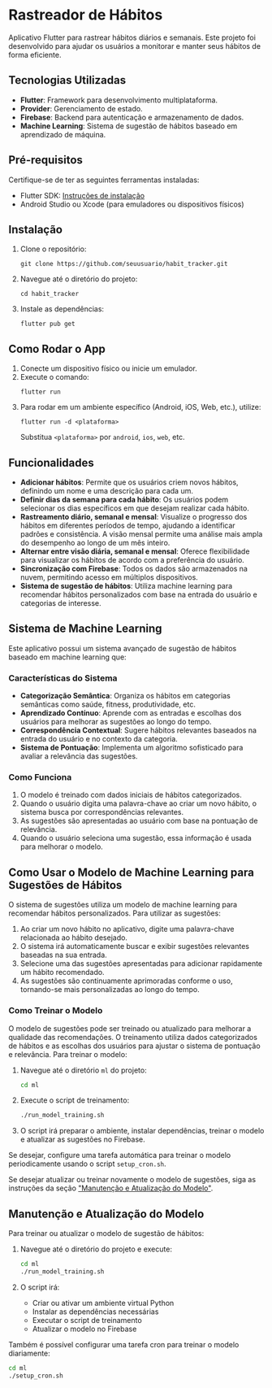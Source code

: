 # Rastreador de Hábitos

Aplicativo Flutter para rastrear hábitos diários e semanais. Este projeto foi desenvolvido para ajudar os usuários a monitorar e manter seus hábitos de forma eficiente.

## Tecnologias Utilizadas

- **Flutter**: Framework para desenvolvimento multiplataforma.
- **Provider**: Gerenciamento de estado.
- **Firebase**: Backend para autenticação e armazenamento de dados.
- **Machine Learning**: Sistema de sugestão de hábitos baseado em aprendizado de máquina.

## Pré-requisitos

Certifique-se de ter as seguintes ferramentas instaladas:

- Flutter SDK: [Instruções de instalação](https://docs.flutter.dev/get-started/install)
- Android Studio ou Xcode (para emuladores ou dispositivos físicos)

## Instalação

1. Clone o repositório:
   ```
   git clone https://github.com/seuusuario/habit_tracker.git
   ```
2. Navegue até o diretório do projeto:
   ```
   cd habit_tracker
   ```
3. Instale as dependências:
   ```
   flutter pub get
   ```

## Como Rodar o App

1. Conecte um dispositivo físico ou inicie um emulador.
2. Execute o comando:
   ```
   flutter run
   ```
3. Para rodar em um ambiente específico (Android, iOS, Web, etc.), utilize:
   ```
   flutter run -d <plataforma>
   ```
   Substitua `<plataforma>` por `android`, `ios`, `web`, etc.

## Funcionalidades

- **Adicionar hábitos**: Permite que os usuários criem novos hábitos, definindo um nome e uma descrição para cada um.
- **Definir dias da semana para cada hábito**: Os usuários podem selecionar os dias específicos em que desejam realizar cada hábito.
- **Rastreamento diário, semanal e mensal**: Visualize o progresso dos hábitos em diferentes períodos de tempo, ajudando a identificar padrões e consistência. A visão mensal permite uma análise mais ampla do desempenho ao longo de um mês inteiro.
- **Alternar entre visão diária, semanal e mensal**: Oferece flexibilidade para visualizar os hábitos de acordo com a preferência do usuário.
- **Sincronização com Firebase**: Todos os dados são armazenados na nuvem, permitindo acesso em múltiplos dispositivos.
- **Sistema de sugestão de hábitos**: Utiliza machine learning para recomendar hábitos personalizados com base na entrada do usuário e categorias de interesse.

## Sistema de Machine Learning

Este aplicativo possui um sistema avançado de sugestão de hábitos baseado em machine learning que:

### Características do Sistema

- **Categorização Semântica**: Organiza os hábitos em categorias semânticas como saúde, fitness, produtividade, etc.
- **Aprendizado Contínuo**: Aprende com as entradas e escolhas dos usuários para melhorar as sugestões ao longo do tempo.
- **Correspondência Contextual**: Sugere hábitos relevantes baseados na entrada do usuário e no contexto da categoria.
- **Sistema de Pontuação**: Implementa um algoritmo sofisticado para avaliar a relevância das sugestões.

### Como Funciona

1. O modelo é treinado com dados iniciais de hábitos categorizados.
2. Quando o usuário digita uma palavra-chave ao criar um novo hábito, o sistema busca por correspondências relevantes.
3. As sugestões são apresentadas ao usuário com base na pontuação de relevância.
4. Quando o usuário seleciona uma sugestão, essa informação é usada para melhorar o modelo.

## Como Usar o Modelo de Machine Learning para Sugestões de Hábitos

O sistema de sugestões utiliza um modelo de machine learning para recomendar hábitos personalizados. Para utilizar as sugestões:

1. Ao criar um novo hábito no aplicativo, digite uma palavra-chave relacionada ao hábito desejado.
2. O sistema irá automaticamente buscar e exibir sugestões relevantes baseadas na sua entrada.
3. Selecione uma das sugestões apresentadas para adicionar rapidamente um hábito recomendado.
4. As sugestões são continuamente aprimoradas conforme o uso, tornando-se mais personalizadas ao longo do tempo.

### Como Treinar o Modelo

O modelo de sugestões pode ser treinado ou atualizado para melhorar a qualidade das recomendações. O treinamento utiliza dados categorizados de hábitos e as escolhas dos usuários para ajustar o sistema de pontuação e relevância. Para treinar o modelo:

1. Navegue até o diretório `ml` do projeto:
   ```bash
   cd ml
   ```
2. Execute o script de treinamento:
   ```bash
   ./run_model_training.sh
   ```
3. O script irá preparar o ambiente, instalar dependências, treinar o modelo e atualizar as sugestões no Firebase.

Se desejar, configure uma tarefa automática para treinar o modelo periodicamente usando o script `setup_cron.sh`.

Se desejar atualizar ou treinar novamente o modelo de sugestões, siga as instruções da seção ["Manutenção e Atualização do Modelo"](#manutenção-e-atualização-do-modelo).

## Manutenção e Atualização do Modelo

Para treinar ou atualizar o modelo de sugestão de hábitos:

1. Navegue até o diretório do projeto e execute:
   ```bash
   cd ml
   ./run_model_training.sh
   ```

2. O script irá:
   - Criar ou ativar um ambiente virtual Python
   - Instalar as dependências necessárias
   - Executar o script de treinamento
   - Atualizar o modelo no Firebase

Também é possível configurar uma tarefa cron para treinar o modelo diariamente:
```bash
cd ml
./setup_cron.sh
```
